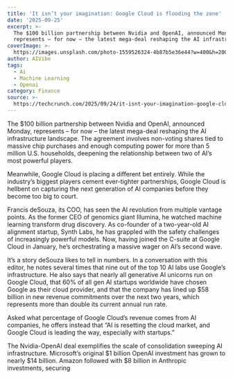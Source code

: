 ```yaml
---
title: 'It isn’t your imagination: Google Cloud is flooding the zone'
date: '2025-09-25'
excerpt: >-
  The $100 billion partnership between Nvidia and OpenAI, announced Monday,
  represents – for now – the latest mega-deal reshaping the AI infrastructure...
coverImage: >-
  https://images.unsplash.com/photo-1559526324-4b87b5e36e44?w=400&h=200&fit=crop&auto=format
author: AIVibe
tags:
  - Ai
  - Machine Learning
  - Openai
category: Finance
source: >-
  https://techcrunch.com/2025/09/24/it-isnt-your-imagination-google-cloud-is-flooding-the-zone/
---
```

The $100 billion partnership between Nvidia and OpenAI, announced Monday, represents – for now – the latest mega-deal reshaping the AI infrastructure landscape. The agreement involves non-voting shares tied to massive chip purchases and enough computing power for more than 5 million U.S. households, deepening the relationship between two of AI’s most powerful players.

Meanwhile, Google Cloud is placing a different bet entirely. While the industry’s biggest players cement ever-tighter partnerships, Google Cloud is hellbent on capturing the next generation of AI companies before they become too big to court.


	
	




	
	



Francis deSouza, its COO, has seen the AI revolution from multiple vantage points. As the former CEO of genomics giant Illumina, he watched machine learning transform drug discovery. As co-founder of a two-year-old AI alignment startup, Synth Labs, he has grappled with the safety challenges of increasingly powerful models. Now, having joined the C-suite at Google Cloud in January, he’s orchestrating a massive wager on AI’s second wave.

It’s a story deSouza likes to tell in numbers. In a conversation with this editor, he notes several times that nine out of the top 10 AI labs use Google’s infrastructure. He also says that nearly all generative AI unicorns run on Google Cloud, that 60% of all gen AI startups worldwide have chosen Google as their cloud provider, and that the company has lined up $58 billion in new revenue commitments over the next two years, which represents more than double its current annual run rate.

Asked what percentage of Google Cloud’s revenue comes from AI companies, he offers instead that “AI is resetting the cloud market, and Google Cloud is leading the way, especially with startups.”

The Nvidia-OpenAI deal exemplifies the scale of consolidation sweeping AI infrastructure. Microsoft’s original $1 billion OpenAI investment has grown to nearly $14 billion. Amazon followed with $8 billion in Anthropic investments, securing
